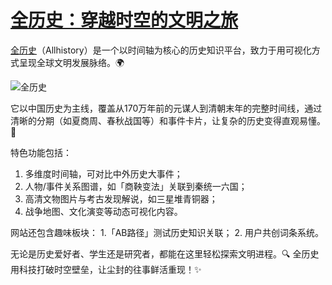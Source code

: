 # [全历史：穿越时空的文明之旅](https://github.com/dotneteye/myblog/issues/12)

[全历史](https://www.allhistory.com/)（Allhistory）是一个以时间轴为核心的历史知识平台，致力于用可视化方式呈现全球文明发展脉络。🌍

![全历史](https://github.com/user-attachments/assets/2de2d1f4-a9a5-4728-bd32-c09dd406fb2e)

它以中国历史为主线，覆盖从170万年前的元谋人到清朝末年的完整时间线，通过清晰的分期（如夏商周、春秋战国等）和事件卡片，让复杂的历史变得直观易懂。📜

特色功能包括：
1. 多维度时间轴，可对比中外历史大事件；
2. 人物/事件关系图谱，如「商鞅变法」关联到秦统一六国；
3. 高清文物图片与考古发现解说，如三星堆青铜器；
4. 战争地图、文化演变等动态可视化内容。

网站还包含趣味板块：
1.「AB路径」测试历史知识关联；
2. 用户共创词条系统。

无论是历史爱好者、学生还是研究者，都能在这里轻松探索文明进程。🔍
全历史用科技打破时空壁垒，让尘封的往事鲜活重现！✨